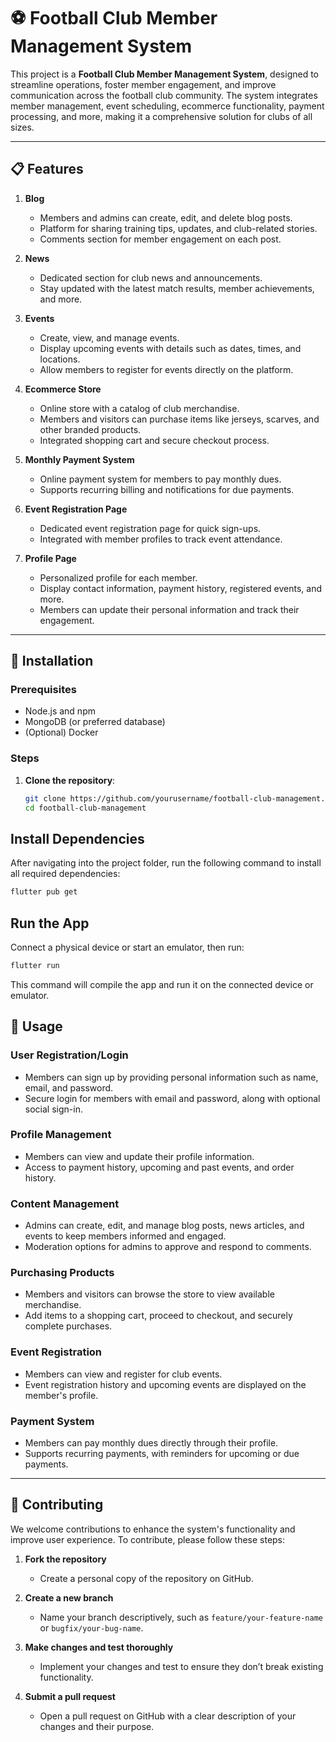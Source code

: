 # ⚽ Football Club Member Management System

This project is a **Football Club Member Management System**, designed to streamline operations, foster member engagement, and improve communication across the football club community. The system integrates member management, event scheduling, ecommerce functionality, payment processing, and more, making it a comprehensive solution for clubs of all sizes.

---

## 📋 Features

1. **Blog**
   - Members and admins can create, edit, and delete blog posts.
   - Platform for sharing training tips, updates, and club-related stories.
   - Comments section for member engagement on each post.

2. **News**
   - Dedicated section for club news and announcements.
   - Stay updated with the latest match results, member achievements, and more.

3. **Events**
   - Create, view, and manage events.
   - Display upcoming events with details such as dates, times, and locations.
   - Allow members to register for events directly on the platform.

4. **Ecommerce Store**
   - Online store with a catalog of club merchandise.
   - Members and visitors can purchase items like jerseys, scarves, and other branded products.
   - Integrated shopping cart and secure checkout process.

5. **Monthly Payment System**
   - Online payment system for members to pay monthly dues.
   - Supports recurring billing and notifications for due payments.
   
6. **Event Registration Page**
   - Dedicated event registration page for quick sign-ups.
   - Integrated with member profiles to track event attendance.

7. **Profile Page**
   - Personalized profile for each member.
   - Display contact information, payment history, registered events, and more.
   - Members can update their personal information and track their engagement.

---

## 🚀 Installation

### Prerequisites
- Node.js and npm
- MongoDB (or preferred database)
- (Optional) Docker

### Steps
1. **Clone the repository**:
   ```bash
   git clone https://github.com/yourusername/football-club-management.git
   cd football-club-management

## Install Dependencies

After navigating into the project folder, run the following command to install all required dependencies:

```bash
flutter pub get
```
## Run the App

Connect a physical device or start an emulator, then run:

```bash
flutter run
```
This command will compile the app and run it on the connected device or emulator.
   
## 📘 Usage

### User Registration/Login
   - Members can sign up by providing personal information such as name, email, and password.
   - Secure login for members with email and password, along with optional social sign-in.

### Profile Management
   - Members can view and update their profile information.
   - Access to payment history, upcoming and past events, and order history.

### Content Management
   - Admins can create, edit, and manage blog posts, news articles, and events to keep members informed and engaged.
   - Moderation options for admins to approve and respond to comments.

### Purchasing Products
   - Members and visitors can browse the store to view available merchandise.
   - Add items to a shopping cart, proceed to checkout, and securely complete purchases.

### Event Registration
   - Members can view and register for club events.
   - Event registration history and upcoming events are displayed on the member's profile.

### Payment System
   - Members can pay monthly dues directly through their profile.
   - Supports recurring payments, with reminders for upcoming or due payments.

---

## 🤝 Contributing

We welcome contributions to enhance the system's functionality and improve user experience. To contribute, please follow these steps:

1. **Fork the repository**  
   - Create a personal copy of the repository on GitHub.

2. **Create a new branch**  
   - Name your branch descriptively, such as `feature/your-feature-name` or `bugfix/your-bug-name`.

3. **Make changes and test thoroughly**  
   - Implement your changes and test to ensure they don’t break existing functionality.

4. **Submit a pull request**  
   - Open a pull request on GitHub with a clear description of your changes and their purpose.


